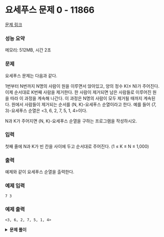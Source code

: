 # 요세푸스 문제 0 - 11866

[문제 링크](https://www.acmicpc.net/problem/11866)

### 성능 요약

메모리: 512MB, 시간 2초

### 문제

요세푸스 문제는 다음과 같다.

1번부터 N번까지 N명의 사람이 원을 이루면서 앉아있고, 양의 정수 K(≤ N)가 주어진다. 이제 순서대로 K번째 사람을 제거한다. 한 사람이 제거되면 남은 사람들로 이루어진 원을 따라 이 과정을 계속해 나간다. 이 과정은 N명의 사람이 모두 제거될 때까지 계속된다. 원에서 사람들이 제거되는 순서를 (N, K)-요세푸스 순열이라고 한다. 예를 들어 (7, 3)-요세푸스 순열은 <3, 6, 2, 7, 5, 1, 4>이다.

N과 K가 주어지면 (N, K)-요세푸스 순열을 구하는 프로그램을 작성하시오.

### 입력

첫째 줄에 N과 K가 빈 칸을 사이에 두고 순서대로 주어진다. (1 ≤ K ≤ N ≤ 1,000)

### 출력

예제와 같이 요세푸스 순열을 출력한다.

### 예제 입력

```
7 3
```

### 예제 출력

```
<3, 6, 2, 7, 5, 1, 4>
```

<details><summary><b>문제 풀이</b></summary>
<div markdown="1">

### Solution

```js
const [N, K] = require("fs")
  .readFileSync("./input.txt")
  .toString()
  .trim()
  .split(" ")
  .map((v) => +v);

function Solution(N, K) {
  const queue = new Array(N).fill().map((v, idx) => idx + 1);
  const result = [];

  while (queue.length > 0) {
    for (let i = 0; i < K - 1; i++) {
      const deq = queue.shift();
      queue.push(deq);
    }
    const cur = queue.shift();
    result.push(cur);
  }
  console.log(`<${result.join(", ")}>`);
}

Solution(N, K);
```

요세푸스 문제를 잘 이해하지 못해서 실패를 했었지만, 이전까지 문제들보다 메모리나 시간이 넉넉해서
내장 메서드만을 이용해서 쉽게 풀 수 있었다.

- queue를 7까지 수를 채운 배열로 만든다.
- K - 1번까지 queue의 앞에서 빼내준 후에 뒤에 넣어준다.
- K번째 수를 제거하고 result 배열에 넣어준다.
- 위 과정을 queue의 길이가 0이 될때까지 while문에서 반복한다.

</div>
</details>
